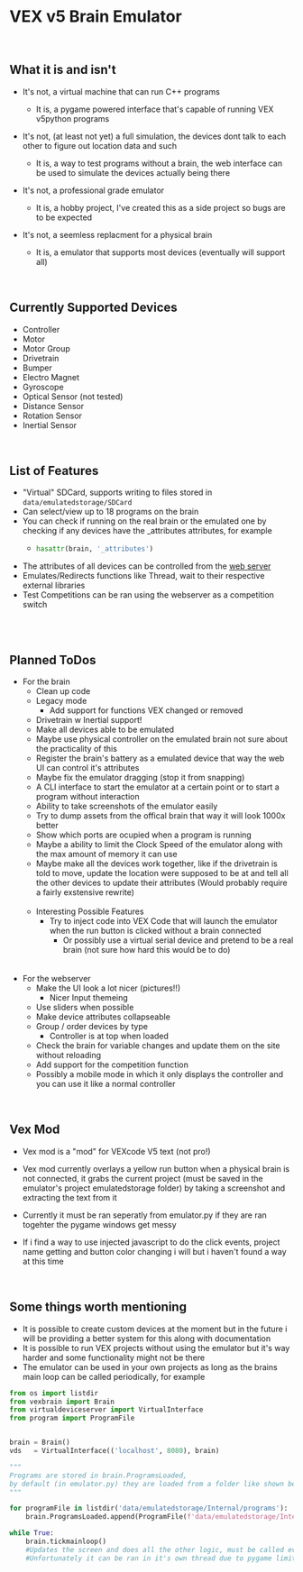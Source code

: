<h1>VEX v5 Brain Emulator</h1>
<br>
<h2>What it is and isn't</h2>

 - It's not, a virtual machine that can run C++ programs
    - It is, a pygame powered interface that's capable of running VEX v5python programs

 - It's not, (at least not yet) a full simulation, the devices dont talk to each other to figure out location data and such
    - It is, a way to test programs without a brain, the web interface can be used to simulate the devices actually being there

 - It's not, a professional grade emulator
    - It is, a hobby project, I've created this as a side project so bugs are to be expected

 - It's not, a seemless replacment for a physical brain
    - It is, a emulator that supports most devices (eventually will support all)

<br>
<h2>Currently Supported Devices</h2>

- Controller
- Motor
- Motor Group
- Drivetrain
- Bumper
- Electro Magnet
- Gyroscope
- Optical Sensor (not tested)
- Distance Sensor
- Rotation Sensor
- Inertial Sensor

<br>
<h2>List of Features</h2>

 - "Virtual" SDCard, supports writing to files stored in `data/emulatedstorage/SDCard`
 - Can select/view up to 18 programs on the brain
 - You can check if running on the real brain or the emulated one by checking if any devices have the _attributes attributes, for example
   -  ```python
      hasattr(brain, '_attributes')
 - The attributes of all devices can be controlled from the [web server](http://localhost:8080)
 - Emulates/Redirects functions like Thread, wait to their respective external libraries
 - Test Competitions can be ran using the webserver as a competition switch 

<br><br>
<h2>Planned ToDos</h2>

 - For the brain
    - Clean up code
    - Legacy mode
        - Add support for functions VEX changed or removed
    - Drivetrain w Inertial support!
    - Make all devices able to be emulated
    - Maybe use physical controller on the emulated brain not sure about the practicality of this
    - Register the brain's battery as a emulated device that way the web UI can control it's attributes
    - Maybe fix the emulator dragging (stop it from snapping)
    - A CLI interface to start the emulator at a certain point or to start a program without interaction
    - Ability to take screenshots of the emulator easily
    - Try to dump assets from the offical brain that way it will look 1000x better
    - Show which ports are ocupied when a program is running
    - Maybe a ability to limit the Clock Speed of the emulator along with the max amount of memory it can use
    - Maybe make all the devices work together, like if the drivetrain is told to move, update the location were supposed to be at and
        tell all the other devices to update their attributes (Would probably require a fairly exstensive rewrite)
    <br><br>
    - Interesting Possible Features
        - Try to inject code into VEX Code that will launch the emulator when the run button is clicked without a brain connected
            - Or possibly use a virtual serial device and pretend to be a real brain (not sure how hard this would be to do)
 <br><br><br>   
 - For the webserver
    - Make the UI look a lot nicer (pictures!!)
        - Nicer Input themeing
    - Use sliders when possible
    - Make device attributes collapseable
    - Group / order devices by type
        - Controller is at top when loaded
    - Check the brain for variable changes and update them on the site without reloading
    - Add support for the competition function
    - Possibly a mobile mode in which it only displays the controller and you can use it like a normal controller

<br>
<h2>Vex Mod</h2>
 
 - Vex mod is a "mod" for VEXcode V5 text (not pro!)

 - Vex mod currently overlays a yellow run button when a physical brain is not connected, it grabs the current project (must be saved in the emulator's project emulatedstorage folder) by taking a screenshot and extracting the text from it
 - Currently it must be ran seperatly from emulator.py if they are ran togehter the pygame windows get messy
 - If i find a way to use injected javascript to do the click events, project name getting and button color changing i will but i haven't found a way at this time

<br>
<h2>Some things worth mentioning</h2>
 
 - It is possible to create custom devices at the moment but in the future i will be providing a better system for this along with documentation
 - It is possible to run VEX projects without using the emulator but it's way harder and some functionality might not be there
 - The emulator can be used in your own projects as long as the brains main loop can be called periodically, for example

```python 
from os import listdir
from vexbrain import Brain
from virtualdeviceserver import VirtualInterface
from program import ProgramFile


brain = Brain()
vds   = VirtualInterface(('localhost', 8080), brain)

"""
Programs are stored in brain.ProgramsLoaded,
by default (in emulator.py) they are loaded from a folder like shown below
"""

for programFile in listdir('data/emulatedstorage/Internal/programs'):
    brain.ProgramsLoaded.append(ProgramFile(f'data/emulatedstorage/Internal/programs/{programFile}'))

while True:
    brain.tickmainloop()
    #Updates the screen and does all the other logic, must be called every so often
    #Unfortunately it can be ran in it's own thread due to pygame limitations
```